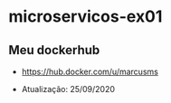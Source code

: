 # microservicos-ex01

## Meu dockerhub 

- https://hub.docker.com/u/marcusms

- Atualização: 25/09/2020
